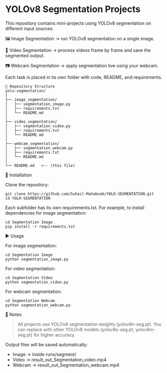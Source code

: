 # YOLOv8 Segmentation Projects

This repository contains mini-projects using YOLOv8 segmentation on different input sources:

🖼 Image Segmentation → run YOLOv8 segmentation on a single image.

🎥 Video Segmentation → process videos frame by frame and save the segmented output.

📷 Webcam Segmentation → apply segmentation live using your webcam.

Each task is placed in its own folder with code, README, and requirements.
```
📂 Repository Structure
yolo-segmentation/
│
├── image_segmentation/
│   ├── segmentation_image.py
│   ├── requirements.txt
│   └── README.md
│
├── video_segmentation/
│   ├── segmentation_video.py
│   ├── requirements.txt
│   └── README.md
│
├── webcam_segmentation/
│   ├── segmentation_webcam.py
│   ├── requirements.txt
│   └── README.md
│
└── README.md   <-- (this file)
```
🚀 Installation

Clone the repository:
```
git clone https://github.com/Suhail-Mahaboob/YOLO-SEGMENTATION.git
cd YOLO-SEGMENTATION
```

Each subfolder has its own requirements.txt.
For example, to install dependencies for image segmentation:
```
cd Segmentation Image
pip install -r requirements.txt
```
▶️ Usage

For image segmentation:
```
cd Segmentation Image
python segmentation_image.py
```

For video segmentation:
```
cd Segmentation Video
python segmentation_video.py
```

For webcam segmentation:
```
cd Segmentation Webcam
python segmentation_webcam.py
```

📌 Notes

> All projects use YOLOv8 segmentation weights (yolov8n-seg.pt).
> You can replace with other YOLOv8 models (yolov8s-seg.pt, yolov8m-seg.pt) for higher accuracy.

Output files will be saved automatically:
* Image → inside runs/segment/
* Video → result_out_Segmentation_video.mp4
* Webcam → result_out_Segmentation_webcam.mp4
